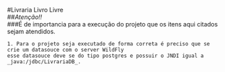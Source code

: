 #Livraria Livro Livre  
##_Atenção!!_  
###É de importancia para a execução do projeto que os itens aqui citados sejam atendidos.  

	1. Para o projeto seja executado de forma correta é preciso que se crie um datasouce com o server WildFly  
	esse datasouce deve se do tipo postgres e possuir o JNDI igual a _java:/jdbc/LivrariaDB_.
